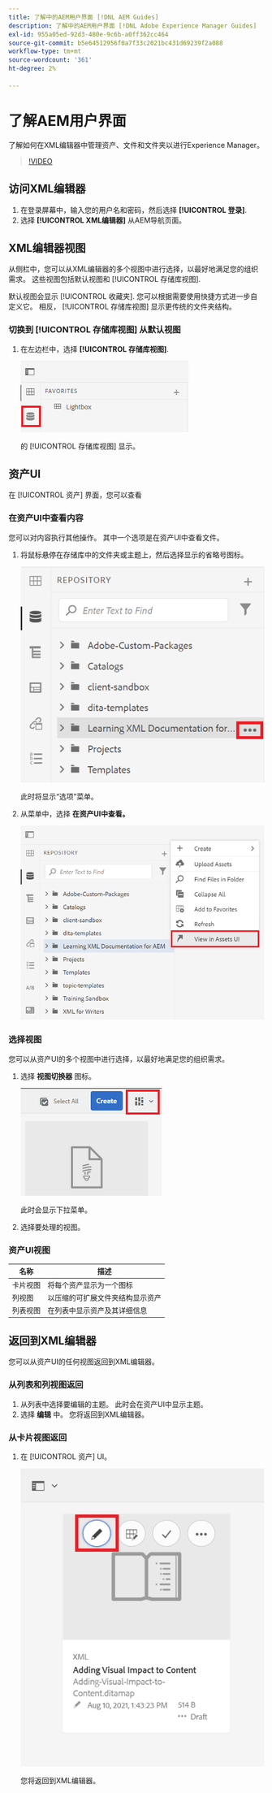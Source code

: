 ```yaml
---
title: 了解中的AEM用户界面 [!DNL AEM Guides]
description: 了解中的AEM用户界面 [!DNL Adobe Experience Manager Guides]
exl-id: 955a05ed-92d3-480e-9c6b-a0ff362cc464
source-git-commit: b5e64512956f0a7f33c2021bc431d69239f2a088
workflow-type: tm+mt
source-wordcount: '361'
ht-degree: 2%

---
```


# 了解AEM用户界面

了解如何在XML编辑器中管理资产、文件和文件夹以进行Experience Manager。

>[!VIDEO](https://video.tv.adobe.com/v/336659?quality=12&learn=on)

## 访问XML编辑器

1. 在登录屏幕中，输入您的用户名和密码，然后选择 **[!UICONTROL 登录]**.
2. 选择 **[!UICONTROL XML编辑器]** 从AEM导航页面。

## XML编辑器视图

从侧栏中，您可以从XML编辑器的多个视图中进行选择，以最好地满足您的组织需求。 这些视图包括默认视图和 [!UICONTROL 存储库视图].

默认视图会显示 [!UICONTROL 收藏夹]. 您可以根据需要使用快捷方式进一步自定义它。 相反， [!UICONTROL 存储库视图] 显示更传统的文件夹结构。

### 切换到 [!UICONTROL 存储库视图] 从默认视图

1. 在左边栏中，选择 **[!UICONTROL 存储库视图]**.

   ![“存储库”图标](images/common/repository-icon.png)

   的 [!UICONTROL 存储库视图] 显示。

## 资产UI

在 [!UICONTROL 资产] 界面，您可以查看

### 在资产UI中查看内容

您可以对内容执行其他操作。 其中一个选项是在资产UI中查看文件。

1. 将鼠标悬停在存储库中的文件夹或主题上，然后选择显示的省略号图标。

   ![省略号图标](images/lesson-2/options-menu-with-markings.png)

   此时将显示“选项”菜单。

1. 从菜单中，选择 **在资产UI中查看。**

   ![在资产UI中查看](images/lesson-2/assets-ui.png)


### 选择视图

您可以从资产UI的多个视图中进行选择，以最好地满足您的组织需求。

1. 选择 **视图切换器** 图标。

   ![查看切换器图标](images/lesson-2/view-switcher.png)

   此时会显示下拉菜单。

1. 选择要处理的视图。

### 资产UI视图

| 名称 | 描述 |
| --- | --- |
| 卡片视图 | 将每个资产显示为一个图标 |
| 列视图 | 以压缩的可扩展文件夹结构显示资产 |
| 列表视图 | 在列表中显示资产及其详细信息 |

## 返回到XML编辑器

您可以从资产UI的任何视图返回到XML编辑器。

### 从列表和列视图返回

1. 从列表中选择要编辑的主题。
此时会在资产UI中显示主题。
2. 选择 **编辑** 中。
您将返回到XML编辑器。

### 从卡片视图返回

1. 在 [!UICONTROL 资产] UI。

   ![铅笔图标](images/lesson-2/return-card-view.png)

   您将返回到XML编辑器。
